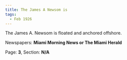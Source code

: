 ```yaml
---  
title: The James A Newsom is  
tags:  
  - Feb 1926  
---  
```

  
The James A. Newsom is floated and anchored offshore.  
  
Newspapers: **Miami Morning News or The Miami Herald**  
  
Page: **3**, Section: **N/A** 
